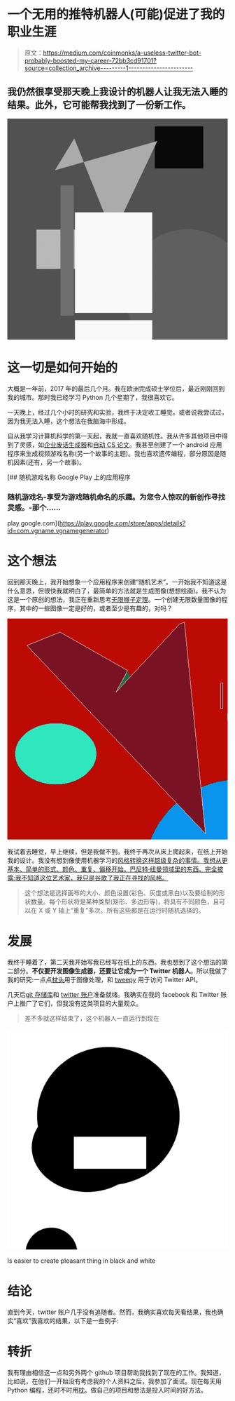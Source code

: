 # 一个无用的推特机器人(可能)促进了我的职业生涯

> 原文：<https://medium.com/coinmonks/a-useless-twitter-bot-probably-boosted-my-career-72bb3cd91701?source=collection_archive---------1----------------------->

## 我仍然很享受那天晚上我设计的机器人让我无法入睡的结果。此外，它可能帮我找到了一份新工作。

![](img/a530ee6a5d169d8c5398e320a04c7f6b.png)

# 这一切是如何开始的

大概是一年前，2017 年的最后几个月。我在欧洲完成硕士学位后，最近刚刚回到我的城市。那时我已经学习 Python 几个星期了，我很喜欢它。

一天晚上，经过几个小时的研究和实验，我终于决定收工睡觉。或者说我尝试过，因为我无法入睡，这个想法在我脑海中形成。

自从我学习计算机科学的第一天起，我就一直喜欢随机性。我从许多其他项目中得到了灵感，如[企业废话生成器](https://sourceforge.net/projects/cbsg/)和[自动 CS 论文](https://pdos.csail.mit.edu/archive/scigen/)。我甚至创建了一个 android 应用程序来生成视频游戏名称(另一个故事的主题)。我也喜欢遗传编程，部分原因是随机因素(还有，另一个故事)。

[](https://play.google.com/store/apps/details?id=com.vgname.vgnamegenerator) [## 随机游戏名称 Google Play 上的应用程序

### 随机游戏名-享受为游戏随机命名的乐趣。为您令人惊叹的新创作寻找灵感。-那个……

play.google.com](https://play.google.com/store/apps/details?id=com.vgname.vgnamegenerator) 

# 这个想法

回到那天晚上，我开始想象一个应用程序来创建“随机艺术”。一开始我不知道这是什么意思，但很快我就明白了，最简单的方法就是生成图像(想想绘画)。我不认为这是一个原创的想法，我正在重新思考[无限猴子定理](https://en.wikipedia.org/wiki/Infinite_monkey_theorem)。一个创建无限数量图像的程序，其中的一些图像一定是好的，或者至少是有趣的，对吗？

![](img/72d085e2924f638b216edcfda47f880c.png)

我试着去睡觉，早上继续，但是我做不到。我终于再次从床上爬起来，在纸上开始我的设计。我没有想到像使用机器学习的[风格转换这样超级复杂的事情。我想从更基本、简单的形式、颜色、重复、偏移开始。巴尼特·纽曼领域里的东西。完全披露:我不知道这位艺术家，我只是谷歌了我正在寻找的风格。](https://arxiv.org/abs/1508.06576)

> 这个想法是选择画布的大小、颜色设置(彩色、灰度或黑白)以及要绘制的形状数量。每个形状将是某种类型(矩形、多边形等)，将具有不同颜色，且可以在 X 或 Y 轴上“重复”多次。所有这些都是在运行时随机选择的。

# 发展

我终于睡着了，第二天我开始写我已经写在纸上的东西。我也想到了这个想法的第二部分。**不仅要开发图像生成器，还要让它成为一个 Twitter 机器人**。所以我做了我的研究:一点点[枕头](https://pillow.readthedocs.io/en/latest/)用于图像处理，和 [tweepy](http://www.tweepy.org/) 用于访问 Twitter API。

几天后[git 存储库](https://github.com/enriqueav/the_artist_of_random)和 [twitter 账户](https://twitter.com/the_random_art)准备就绪。我确实在我的 facebook 和 Twitter 账户上推广了它们，但我没有这类项目的大量观众。

> 差不多就这样结束了，这个机器人一直运行到现在

![](img/59af1fceee00bb4cfaab54553d67f0a4.png)

Is easier to create pleasant thing in black and white

# 结论

直到今天，twitter 账户几乎没有追随者。然而，我确实喜欢每天看结果，我也确实“喜欢”我喜欢的结果，以下是一些例子:

# 转折

我有理由相信这一点和另外两个 github 项目帮助我找到了现在的工作。我知道，比如说，在他们一开始没有考虑我的个人资料之后，我参加了面试。现在每天用 Python 编程，还时不时用[枕](https://pillow.readthedocs.io/en/5.2.x/)。做自己的项目和想法是投入时间的好方法。